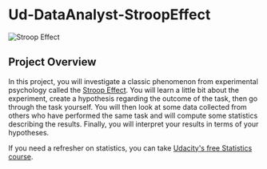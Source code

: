 # Ud-DataAnalyst-StroopEffect

![Stroop Effect](https://d17h27t6h515a5.cloudfront.net/topher/2017/September/59b790ed_stroop-test-2/stroop-test-2.jpg)

## Project Overview
In this project, you will investigate a classic phenomenon from experimental psychology called the [Stroop Effect](https://en.wikipedia.org/wiki/Stroop_effect). You will learn a little bit about the experiment, create a hypothesis regarding the outcome of the task, then go through the task yourself. You will then look at some data collected from others who have performed the same task and will compute some statistics describing the results. Finally, you will interpret your results in terms of your hypotheses.

If you need a refresher on statistics, you can take [Udacity's free Statistics course](https://classroom.udacity.com/nanodegrees/nd002/parts/0021345402/modules/458220420175460/lessons/4601188734/concepts/46251285610923#).
